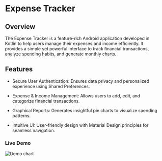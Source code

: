 # Expense Tracker

## Overview

The Expense Tracker is a feature-rich Android application developed in Kotlin to help users manage their expenses and income efficiently. It provides a simple yet powerful interface to track financial transactions, analyze spending habits, and generate monthly charts.

## Features

- Secure User Authentication: Ensures data privacy and personalized experience using Shared Preferences.

- Expense & Income Management: Allows users to add, edit, and categorize financial transactions.

- Graphical Reports: Generates insightful pie charts to visualize spending patterns.

- Intuitive UI: User-friendly design with Material Design principles for seamless navigation.

### Live Demo

![Demo chart](https://github.com/user-attachments/assets/1b57cf21-1459-40a0-8295-b7243b84ab4b)
